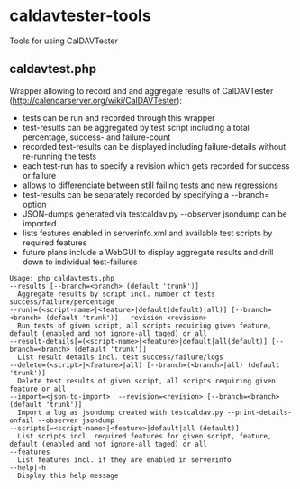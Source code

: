 # caldavtester-tools
Tools for using CalDAVTester

## caldavtest.php
Wrapper allowing to record and and aggregate results of CalDAVTester (http://calendarserver.org/wiki/CalDAVTester):
* tests can be run and recorded through this wrapper
* test-results can be aggregated by test script including a total percentage, success- and failure-count
* recorded test-results can be displayed including failure-details without re-running the tests
* each test-run has to specify a revision which gets recorded for success or failure
* allows to differenciate between still failing tests and new regressions
* test-results can be separately recorded by specifying a --branch=<branch> option
* JSON-dumps generated via testcaldav.py --observer jsondump can be imported
* lists features enabled in serverinfo.xml and available test scripts by required features
* future plans include a WebGUI to display aggregate results and drill down to individual test-failures
```
Usage: php caldavtests.php
--results [--branch=<branch> (default 'trunk')]
  Aggregate results by script incl. number of tests success/failure/percentage
--run[=(<script-name>|<feature>|default(default)|all)] [--branch=<branch> (default 'trunk')] --revision <revision>
  Run tests of given script, all scripts requiring given feature, default (enabled and not ignore-all taged) or all
--result-details[=(<script-name>|<feature>|default|all(default)] [--branch=<branch> (default 'trunk')]
  List result details incl. test success/failure/logs
--delete=(<script>|<feature>|all) [--branch=(<branch>|all) (default 'trunk')]
  Delete test results of given script, all scripts requiring given feature or all
--import=<json-to-import>  --revision=<revision> [--branch=<branch> (default 'trunk')]
  Import a log as jsondump created with testcaldav.py --print-details-onfail --observer jsondump
--scripts[=<script-name>|<feature>|default|all (default)]
  List scripts incl. required features for given script, feature, default (enabled and not ignore-all taged) or all
--features
  List features incl. if they are enabled in serverinfo
--help|-h
  Display this help message
  ```
